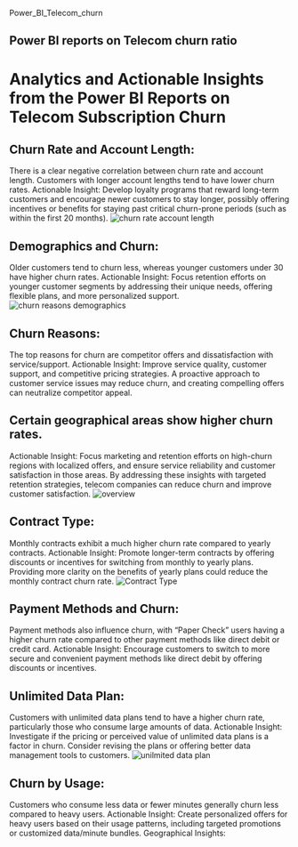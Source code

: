  Power_BI_Telecom_churn
## Power BI reports on Telecom churn ratio


# Analytics and Actionable Insights from the Power BI Reports on Telecom Subscription Churn


## Churn Rate and Account Length:

There is a clear negative correlation between churn rate and account length. Customers with longer account lengths tend to have lower churn rates.
Actionable Insight: Develop loyalty programs that reward long-term customers and encourage newer customers to stay longer, possibly offering incentives or benefits for staying past critical churn-prone periods (such as within the first 20 months).
![churn rate account length](https://github.com/user-attachments/assets/76bdafc2-509f-4ff2-9d48-4e5a9b494b18)


## Demographics and Churn:

Older customers tend to churn less, whereas younger customers under 30 have higher churn rates.
Actionable Insight: Focus retention efforts on younger customer segments by addressing their unique needs, offering flexible plans, and more personalized support.
![churn reasons demographics](https://github.com/user-attachments/assets/87df22d2-eb59-41d6-877e-6a18bcf9148c)


## Churn Reasons:
The top reasons for churn are competitor offers and dissatisfaction with service/support.
Actionable Insight: Improve service quality, customer support, and competitive pricing strategies. A proactive approach to customer service issues may reduce churn, and creating compelling offers can neutralize competitor appeal.
## Certain geographical areas show higher churn rates.
Actionable Insight: Focus marketing and retention efforts on high-churn regions with localized offers, and ensure service reliability and customer satisfaction in those areas.
By addressing these insights with targeted retention strategies, telecom companies can reduce churn and improve customer satisfaction.
![overview](https://github.com/user-attachments/assets/dc275272-a194-423f-8cfe-cb3b10818ba6)

## Contract Type:
Monthly contracts exhibit a much higher churn rate compared to yearly contracts.
Actionable Insight: Promote longer-term contracts by offering discounts or incentives for switching from monthly to yearly plans. Providing more clarity on the benefits of yearly plans could reduce the monthly contract churn rate.
![Contract Type](https://github.com/user-attachments/assets/cecf4518-8a24-4895-86c0-64b9bd9d2a97)


## Payment Methods and Churn:
Payment methods also influence churn, with “Paper Check” users having a higher churn rate compared to other payment methods like direct debit or credit card.
Actionable Insight: Encourage customers to switch to more secure and convenient payment methods like direct debit by offering discounts or incentives.

## Unlimited Data Plan:
Customers with unlimited data plans tend to have a higher churn rate, particularly those who consume large amounts of data.
Actionable Insight: Investigate if the pricing or perceived value of unlimited data plans is a factor in churn. Consider revising the plans or offering better data management tools to customers.
![unilmited data plan](https://github.com/user-attachments/assets/a912a355-bd63-407f-a95a-111fe8257ffb)
## Churn by Usage:
Customers who consume less data or fewer minutes generally churn less compared to heavy users.
Actionable Insight: Create personalized offers for heavy users based on their usage patterns, including targeted promotions or customized data/minute bundles.
Geographical Insights:




